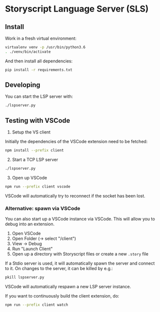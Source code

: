 Storyscript Language Server (SLS)
=================================

Install
-------

Work in a fresh virtual environment:

```sh
virtualenv venv -p /usr/bin/python3.6
. ./venv/bin/activate
```

And then install all dependencies:

```sh
pip install -r requirements.txt
```

Developing
----------

You can start the LSP server with:

```sh
./lspserver.py
```

Testing with VSCode
-------------------

1) Setup the VS client

Initially the dependencies of the VSCode extension need to be fetched:

```sh
npm install --prefix client
```

2) Start a TCP LSP server

```sh
./lspserver.py
```

3) Open up VSCode

```sh
npm run --prefix client vscode
```

VSCode will automatically try to reconnect if the socket has been lost.

### Alternative: spawn via VSCode

You can also start up a VSCode instance via VSCode. This will allow you to debug into an extension.

1) Open VSCode
2) Open Folder (-> select "<this-dir>/client")
3) View -> Debug
4) Run "Launch Client"
5) Open up a directory with Storyscript files or create a new `.story` file

If a Stdio server is used, it will automatically spawn the server and connect to it.
On changes to the server, it can be killed by e.g.:

```sh
pkill lspserver.py
```

VSCode will automatically respawn a new LSP server instance.

If you want to continuously build the client extension, do:

```sh
npm run --prefix client watch
```
